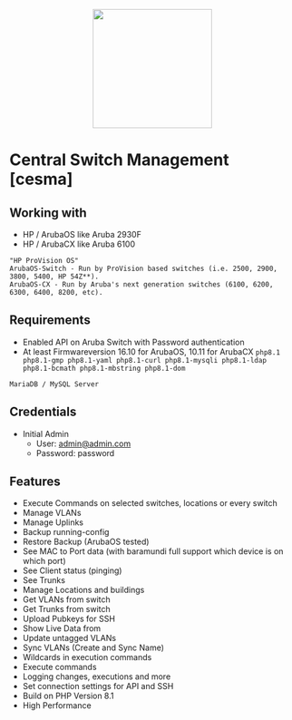 <p align="center">
   <img height="210" src="https://github.com/bluecraank/cesma/blob/5d5aacbf36bd874a29d4ed4c0c93fa6308c93fd4/public/img/logo.png">
</p>

# Central Switch Management [cesma]

## Working with
- HP / ArubaOS like Aruba 2930F
- HP / ArubaCX like Aruba 6100

```
"HP ProVision OS"
ArubaOS-Switch - Run by ProVision based switches (i.e. 2500, 2900, 3800, 5400, HP 54Z**).
ArubaOS-CX - Run by Aruba's next generation switches (6100, 6200, 6300, 6400, 8200, etc).
```

## Requirements
- Enabled API on Aruba Switch with Password authentication
- At least Firmwareversion 16.10 for ArubaOS, 10.11 for ArubaCX
```php8.1 php8.1-gmp php8.1-yaml php8.1-curl php8.1-mysqli php8.1-ldap php8.1-bcmath php8.1-mbstring php8.1-dom```

```MariaDB / MySQL Server```

## Credentials
- Initial Admin
   - User: admin@admin.com
   - Password: password

## Features
- Execute Commands on selected switches, locations or every switch 
- Manage VLANs
- Manage Uplinks
- Backup running-config
- Restore Backup (ArubaOS tested)
- See MAC to Port data (with baramundi full support which device is on which port)
- See Client status (pinging)
- See Trunks
- Manage Locations and buildings
- Get VLANs from switch
- Get Trunks from switch
- Upload Pubkeys for SSH
- Show Live Data from 
- Update untagged VLANs
- Sync VLANs (Create and Sync Name)
- Wildcards in execution commands
- Execute commands
- Logging changes, executions and more
- Set connection settings for API and SSH
- Build on PHP Version 8.1
- High Performance
